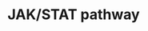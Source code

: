 ---
annotations:
- type: Pathway Ontology
  value: Jak-Stat signaling pathway
authors:
- Prakamya1986
- Egonw
- Mkutmon
- Fehrhart
- Marvin M2
- Maxvanson
- DeSl
- Eweitz
description: 'The Janus kinase/signal transducers and activators of transcription
  (JAK/STAT) pathway is the central signalling mechanism for many growth factors and
  cytokines.  JAK activation stimulates cell proliferation, differentiation, cell
  migration, and apoptosis. These events are critical to immune development, adipogenesis,
  sexually dimorphic growth, and other processes.  Mutations of the JAK/STAT pathway
  reduces these processes and causes many diseases, including: inflammatory diseases,
  erythrocytosis, gigantism, and different kinds of leukemia.   Source: PUBMED-ID:15020666'
last-edited: 2021-05-22
organisms:
- Homo sapiens
redirect_from:
- /index.php/Pathway:WP2593
- /instance/WP2593
schema-jsonld:
- '@context': https://schema.org/
  '@id': https://wikipathways.github.io/pathways/WP2593.html
  '@type': Dataset
  creator:
    '@type': Organization
    name: WikiPathways
  description: 'The Janus kinase/signal transducers and activators of transcription
    (JAK/STAT) pathway is the central signalling mechanism for many growth factors
    and cytokines.  JAK activation stimulates cell proliferation, differentiation,
    cell migration, and apoptosis. These events are critical to immune development,
    adipogenesis, sexually dimorphic growth, and other processes.  Mutations of the
    JAK/STAT pathway reduces these processes and causes many diseases, including:
    inflammatory diseases, erythrocytosis, gigantism, and different kinds of leukemia.   Source:
    PUBMED-ID:15020666'
  keywords:
  - FKHR
  - IRF1
  - PIK3R1
  - NEK3
  - GHR
  - MYC
  - IKBKB
  - FOXO1
  - CyclinD1
  - PDE3B
  - JAK1
  - PIK3CG
  - EIF4E
  - CCND1
  - IGF2
  - EIF4EBP1
  - PIK3CB
  - IL1B
  - ESR1
  - STAT3
  - ISOC2
  - NFKB1
  - RSP6
  - MAP2K1
  - JUN
  - MAP2K2
  - SOCS2
  - ITGB1
  - MAPK14
  - PAK1
  - VAV2
  - VAV1
  - RELA
  - SH2B1
  - PI3K
  - IKK
  - IRS2
  - LEP
  - LEPR
  - SRC
  - ROCK1
  - STAT1
  - GSK3A
  - PKC
  - ZAP70
  - PIK3CA
  - PIP3
  - BAX
  - FLNA
  - MAPK8
  - CREB
  - ACACB
  - TIMP1
  - PP1B
  - KHDRBS1
  - PIAS3
  - SOCS3
  - STAT5B
  - FYN
  - CREB1
  - RAF1
  - ACACA
  - AKT1
  - NOS3
  - MAPK1
  - PPIA
  - PIK3R2
  - Bim
  - DAG
  - MTOR
  - RHOA
  - GSK3B
  - CFL2
  - PRLR
  - ROCK2
  - CDC42
  - ERRB2
  - NCOA1
  - YWHAZ
  - CISH
  - PXN
  - ELK1
  - MAPK3
  - CHUK
  - PRKAA2
  - SP1
  - MDM2
  - RPS6KA1
  - STAT5A
  - PRL
  - JAK2
  - BCL2L1
  - PTK2
  - RAC1
  - FOS
  - PRKAA1
  - IGF1
  - ISOC1
  - REL
  - SIRPA
  - TEC
  - IRS1
  - SOS1
  - PTPN6
  - IGF1R
  - GH
  - TWIST1
  - RPS6KB1
  - FOXO3a
  - HRAS
  - p53
  - GRB2
  - EGFR
  - IKBKG
  - PDK1
  - PIP2
  - PTPN1
  - EGF
  - Ca2+
  - IL1RN
  - SHC1
  - CBL
  - p7056K
  - COX2
  - AGAP2
  - BAD
  - MAPK9
  - PTPN11
  - AURKA
  - NF-kB
  license: CC0
  name: JAK/STAT pathway
seo: CreativeWork
title: JAK/STAT pathway
wpid: WP2593
---